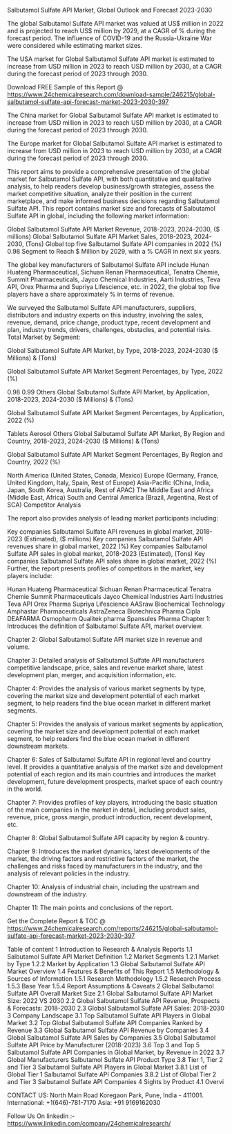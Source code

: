 Salbutamol Sulfate API Market, Global Outlook and Forecast 2023-2030

The global Salbutamol Sulfate API market was valued at US$ million in 2022 and is projected to reach US$ million by 2029, at a CAGR of % during the forecast period. The influence of COVID-19 and the Russia-Ukraine War were considered while estimating market sizes.

The USA market for Global Salbutamol Sulfate API market is estimated to increase from USD million in 2023 to reach USD million by 2030, at a CAGR during the forecast period of 2023 through 2030.

Download FREE Sample of this Report @ https://www.24chemicalresearch.com/download-sample/246215/global-salbutamol-sulfate-api-forecast-market-2023-2030-397

The China market for Global Salbutamol Sulfate API market is estimated to increase from USD million in 2023 to reach USD million by 2030, at a CAGR during the forecast period of 2023 through 2030.

The Europe market for Global Salbutamol Sulfate API market is estimated to increase from USD million in 2023 to reach USD million by 2030, at a CAGR during the forecast period of 2023 through 2030.

This report aims to provide a comprehensive presentation of the global market for Salbutamol Sulfate API, with both quantitative and qualitative analysis, to help readers develop business/growth strategies, assess the market competitive situation, analyze their position in the current marketplace, and make informed business decisions regarding Salbutamol Sulfate API. This report contains market size and forecasts of Salbutamol Sulfate API in global, including the following market information:

Global Salbutamol Sulfate API Market Revenue, 2018-2023, 2024-2030, ($ millions)
Global Salbutamol Sulfate API Market Sales, 2018-2023, 2024-2030, (Tons)
Global top five Salbutamol Sulfate API companies in 2022 (%)
0.98 Segment to Reach $ Million by 2029, with a % CAGR in next six years.

The global key manufacturers of Salbutamol Sulfate API include Hunan Huateng Pharmaceutical, Sichuan Renan Pharmaceutical, Tenatra Chemie, Summit Pharmaceuticals, Jayco Chemical Industries, Aarti Industries, Teva API, Orex Pharma and Supriya Lifescience, etc. in 2022, the global top five players have a share approximately % in terms of revenue.

We surveyed the Salbutamol Sulfate API manufacturers, suppliers, distributors and industry experts on this industry, involving the sales, revenue, demand, price change, product type, recent development and plan, industry trends, drivers, challenges, obstacles, and potential risks. Total Market by Segment:

Global Salbutamol Sulfate API Market, by Type, 2018-2023, 2024-2030 ($ Millions) & (Tons)

Global Salbutamol Sulfate API Market Segment Percentages, by Type, 2022 (%)

0.98
0.99
Others
Global Salbutamol Sulfate API Market, by Application, 2018-2023, 2024-2030 ($ Millions) & (Tons)

Global Salbutamol Sulfate API Market Segment Percentages, by Application, 2022 (%)

Tablets
Aerosol
Others
Global Salbutamol Sulfate API Market, By Region and Country, 2018-2023, 2024-2030 ($ Millions) & (Tons)

Global Salbutamol Sulfate API Market Segment Percentages, By Region and Country, 2022 (%)

North America (United States, Canada, Mexico)
Europe (Germany, France, United Kingdom, Italy, Spain, Rest of Europe)
Asia-Pacific (China, India, Japan, South Korea, Australia, Rest of APAC)
The Middle East and Africa (Middle East, Africa)
South and Central America (Brazil, Argentina, Rest of SCA)
Competitor Analysis

The report also provides analysis of leading market participants including:

Key companies Salbutamol Sulfate API revenues in global market, 2018-2023 (Estimated), ($ millions)
Key companies Salbutamol Sulfate API revenues share in global market, 2022 (%)
Key companies Salbutamol Sulfate API sales in global market, 2018-2023 (Estimated), (Tons)
Key companies Salbutamol Sulfate API sales share in global market, 2022 (%)
Further, the report presents profiles of competitors in the market, key players include:

Hunan Huateng Pharmaceutical
Sichuan Renan Pharmaceutical
Tenatra Chemie
Summit Pharmaceuticals
Jayco Chemical Industries
Aarti Industries
Teva API
Orex Pharma
Supriya Lifescience
AASraw Biochemical Technology
Amphastar Pharmaceuticals
AstraZeneca
Biotechnica Pharma
Cipla
DEAFARMA
Osmopharm
Qualitek pharma
Spansules Pharma
Chapter 1: Introduces the definition of Salbutamol Sulfate API, market overview.

Chapter 2: Global Salbutamol Sulfate API market size in revenue and volume.

Chapter 3: Detailed analysis of Salbutamol Sulfate API manufacturers competitive landscape, price, sales and revenue market share, latest development plan, merger, and acquisition information, etc.

Chapter 4: Provides the analysis of various market segments by type, covering the market size and development potential of each market segment, to help readers find the blue ocean market in different market segments.

Chapter 5: Provides the analysis of various market segments by application, covering the market size and development potential of each market segment, to help readers find the blue ocean market in different downstream markets.

Chapter 6: Sales of Salbutamol Sulfate API in regional level and country level. It provides a quantitative analysis of the market size and development potential of each region and its main countries and introduces the market development, future development prospects, market space of each country in the world.

Chapter 7: Provides profiles of key players, introducing the basic situation of the main companies in the market in detail, including product sales, revenue, price, gross margin, product introduction, recent development, etc.

Chapter 8: Global Salbutamol Sulfate API capacity by region & country.

Chapter 9: Introduces the market dynamics, latest developments of the market, the driving factors and restrictive factors of the market, the challenges and risks faced by manufacturers in the industry, and the analysis of relevant policies in the industry.

Chapter 10: Analysis of industrial chain, including the upstream and downstream of the industry.

Chapter 11: The main points and conclusions of the report.

Get the Complete Report & TOC @ https://www.24chemicalresearch.com/reports/246215/global-salbutamol-sulfate-api-forecast-market-2023-2030-397

Table of content
1 Introduction to Research & Analysis Reports
1.1 Salbutamol Sulfate API Market Definition
1.2 Market Segments
1.2.1 Market by Type
1.2.2 Market by Application
1.3 Global Salbutamol Sulfate API Market Overview
1.4 Features & Benefits of This Report
1.5 Methodology & Sources of Information
1.5.1 Research Methodology
1.5.2 Research Process
1.5.3 Base Year
1.5.4 Report Assumptions & Caveats
2 Global Salbutamol Sulfate API Overall Market Size
2.1 Global Salbutamol Sulfate API Market Size: 2022 VS 2030
2.2 Global Salbutamol Sulfate API Revenue, Prospects & Forecasts: 2018-2030
2.3 Global Salbutamol Sulfate API Sales: 2018-2030
3 Company Landscape
3.1 Top Salbutamol Sulfate API Players in Global Market
3.2 Top Global Salbutamol Sulfate API Companies Ranked by Revenue
3.3 Global Salbutamol Sulfate API Revenue by Companies
3.4 Global Salbutamol Sulfate API Sales by Companies
3.5 Global Salbutamol Sulfate API Price by Manufacturer (2018-2023)
3.6 Top 3 and Top 5 Salbutamol Sulfate API Companies in Global Market, by Revenue in 2022
3.7 Global Manufacturers Salbutamol Sulfate API Product Type
3.8 Tier 1, Tier 2 and Tier 3 Salbutamol Sulfate API Players in Global Market
3.8.1 List of Global Tier 1 Salbutamol Sulfate API Companies
3.8.2 List of Global Tier 2 and Tier 3 Salbutamol Sulfate API Companies
4 Sights by Product
4.1 Overvi

CONTACT US:
North Main Road Koregaon Park, Pune, India - 411001.
International: +1(646)-781-7170
Asia: +91 9169162030

Follow Us On linkedin :- https://www.linkedin.com/company/24chemicalresearch/

